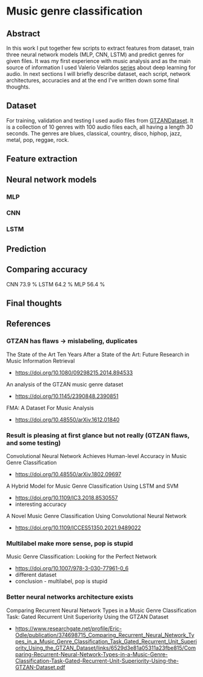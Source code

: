 # Music genre classification

## Abstract

In this work I put together few scripts to extract features from dataset, train
three neural network models (MLP, CNN, LSTM) and predict genres for given files.
It was my first experience with music analysis and as the main source of
information I used Valerio Velardos
[series](https://youtube.com/playlist?list=PL-wATfeyAMNrtbkCNsLcpoAyBBRJZVlnf&si=TJ67v4J0N-aiQoKJ)
about deep learning for audio. In next sections I will briefly describe dataset,
each script, network architectures, accuracies and at the end I've written down
some final thoughts.

## Dataset

For training, validation and testing I used audio files from 
[GTZANDataset](https://www.kaggle.com/datasets/andradaolteanu/gtzan-dataset-music-genre-classification).
It is a collection of 10 genres with 100 audio files each, all having a length
30 seconds. The genres are blues, classical, country, disco, hiphop, jazz,
metal, pop, reggae, rock.

## Feature extraction

## Neural network models

### MLP

### CNN

### LSTM

## Prediction

## Comparing accuracy

CNN     73.9 %
LSTM    64.2 %
MLP     56.4 %

## Final thoughts

## References

### GTZAN has flaws -> mislabeling, duplicates

The State of the Art Ten Years After a State of the Art: Future Research in Music Information Retrieval
 - https://doi.org/10.1080/09298215.2014.894533

An analysis of the GTZAN music genre dataset
 - https://doi.org/10.1145/2390848.2390851

FMA: A Dataset For Music Analysis
 - https://doi.org/10.48550/arXiv.1612.01840

### Result is pleasing at first glance but not really (GTZAN flaws, and some testing)

Convolutional Neural Network Achieves Human-level Accuracy in Music Genre Classification
- https://doi.org/10.48550/arXiv.1802.09697

A Hybrid Model for Music Genre Classification Using LSTM and SVM
 - https://doi.org/10.1109/IC3.2018.8530557
 - interesting accuracy

A Novel Music Genre Classification Using Convolutional Neural Network
  - https://doi.org/10.1109/ICCES51350.2021.9489022

### Multilabel make more sense, pop is stupid

Music Genre Classification: Looking for the Perfect Network
 - https://doi.org/10.1007/978-3-030-77961-0_6
 - different dataset
 - conclusion - multilabel, pop is stupid

### Better neural networks architecture exists

Comparing Recurrent Neural Network Types in a Music Genre Classification Task: Gated Recurrent Unit Superiority Using the GTZAN Dataset
 - https://www.researchgate.net/profile/Eric-Odle/publication/374698715_Comparing_Recurrent_Neural_Network_Types_in_a_Music_Genre_Classification_Task_Gated_Recurrent_Unit_Superiority_Using_the_GTZAN_Dataset/links/6529d3e81a05311a23fbe815/Comparing-Recurrent-Neural-Network-Types-in-a-Music-Genre-Classification-Task-Gated-Recurrent-Unit-Superiority-Using-the-GTZAN-Dataset.pdf






